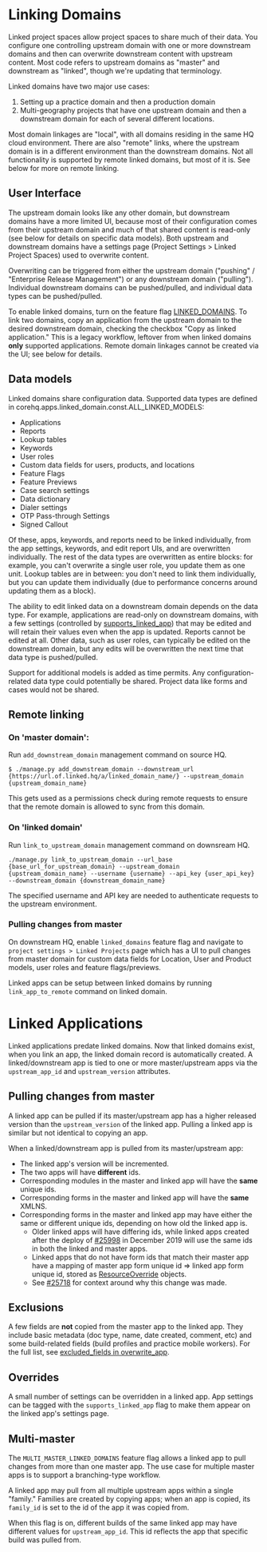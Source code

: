 # Linking Domains

Linked project spaces allow project spaces to share much of their data. You configure one controlling upstream domain
with one or more downstream domains and then can overwrite downstream content with upstream content.
Most code refers to upstream domains as "master" and downstream as "linked", though we're updating that
terminology.

Linked domains have two major use cases:

1. Setting up a practice domain and then a production domain
1. Multi-geography projects that have one upstream domain and then a downstream domain for each of several different locations.

Most domain linkages are "local",  with all domains residing in the same HQ cloud environment.
There are also "remote" links, where the upstream domain is in a different environment than the downstream domains.
Not all functionality is supported by remote linked domains, but most of it is. See below for more on remote
linking.

## User Interface

The upstream domain looks like any other domain, but downstream domains have a more limited UI, because most of
their configuration
comes from their upstream domain and much of that shared content is read-only (see below for details on specific
data models). Both upstream and downstream domains have a settings
page (Project Settings > Linked Project Spaces) used to overwrite content.

Overwriting can be triggered from either the upstream domain ("pushing" / "Enterprise Release Management") or any
downstream domain ("pulling"). Individual downstream domains can be pushed/pulled, and individual data types can be
pushed/pulled.

To enable linked domains, turn on the feature flag
[LINKED_DOMAINS](https://github.com/dimagi/commcare-hq/blob/966b62cc113b56af771906def76833446b4ba025/corehq/toggles.py#L1497).
To link two domains, copy an application from the upstream domain to the desired downstream domain, checking the
checkbox "Copy as linked application." This is a legacy workflow, leftover from when linked domains **only**
supported applications. Remote domain linkages cannot be created via the UI; see below for details.

## Data models

Linked domains share configuration data. Supported data types are defined in
corehq.apps.linked_domain.const.ALL_LINKED_MODELS:

- Applications
- Reports
- Lookup tables
- Keywords
- User roles
- Custom data fields for users, products, and locations
- Feature Flags
- Feature Previews
- Case search settings
- Data dictionary
- Dialer settings
- OTP Pass-through Settings
- Signed Callout

Of these, apps, keywords, and reports need to be linked individually, from the app settings, keywords, and edit report UIs, and are
overwritten individually. The rest of the data types are overwritten as entire blocks: for example, you can't
overwrite a single user role, you update them as one unit. Lookup tables are in between: you don't need to link
them individually, but you can update them individually (due to performance concerns around updating them as a
block).

The ability to edit linked data on a downstream domain depends on the data type. For example, applications are
read-only on downstream domains, with a few settings (controlled by
[supports_linked_app](https://github.com/dimagi/commcare-hq/blob/966b62cc113b56af771906def76833446b4ba025/corehq/apps/app_manager/static/app_manager/json/commcare-profile-settings.yaml#L97))
that may be edited and will retain their
values even when the app is updated. Reports cannot be edited at all. Other data, such as user roles, can typically
be edited on the downstream domain, but any edits will be overwritten the next time that data type is
pushed/pulled.

Support for additional models is added as time permits. Any configuration-related data type could potentially be shared.
Project data like forms and cases would not be shared.


## Remote linking

### On 'master domain':

Run `add_downstream_domain` management command on source HQ.

```
$ ./manage.py add_downstream_domain --downstream_url {https://url.of.linked.hq/a/linked_domain_name/} --upstream_domain {upstream_domain_name}
```

This gets used as a permissions check during remote requests to ensure
that the remote domain is allowed to sync from this domain.

### On 'linked domain'

Run `link_to_upstream_domain` management command on downsream HQ.
```
./manage.py link_to_upstream_domain --url_base {base_url_for_upstream_domain} --upstream_domain {upstream_domain_name} --username {username} --api_key {user_api_key} --downstream_domain {downstream_domain_name}
```
The specified username and API key are needed to authenticate requests to the upstream environment.
### Pulling changes from master

On downstream HQ, enable `linked_domains` feature flag and navigate to `project settings > Linked Projects` page which has a UI to pull changes from master domain for custom data fields for Location, User and Product models, user roles and feature flags/previews.

Linked apps can be setup between linked domains by running `link_app_to_remote` command on linked domain.

# Linked Applications

Linked applications predate linked domains. Now that linked domains exist, when you link an app, the linked domain record is automatically created. A linked/downstream app is tied to one or more master/upstream apps via the `upstream_app_id` and `upstream_version` attributes. 

## Pulling changes from master
A linked app can be pulled if its master/upstream app has a higher released version than the `upstream_version` of the linked app. Pulling a linked app is similar but not identical to copying an app.

When a linked/downstream app is pulled from its master/upstream app:
- The linked app's version will be incremented.
- The two apps will have **different** ids.
- Corresponding modules in the master and linked app will have the **same** unique ids.
- Corresponding forms in the master and linked app will have the **same** XMLNS.
- Corresponding forms in the master and linked app may have either the same or different unique ids, depending on how old the linked app is.
   - Older linked apps will have differing ids, while linked apps created after the deploy of [#25998](https://github.com/dimagi/commcare-hq/pull/25998) in December 2019 will use the same ids in both the linked and master apps.
   - Linked apps that do not have form ids that match their master app have a mapping of master app form unique id => linked app form unique id, stored as [ResourceOverride](https://github.com/dimagi/commcare-hq/blob/15ceabdccf0ed49ed306462b3a154fe14886bf27/corehq/apps/app_manager/suite_xml/post_process/resources.py#L11) objects.
   - See [#25718](https://github.com/dimagi/commcare-hq/issues/25718) for context around why this change was made.

## Exclusions
A few fields are **not** copied from the master app to the linked app. They include basic metadata (doc type, name, date created, comment, etc) and some build-related fields (build profiles and practice mobile workers). For the full list, see [excluded_fields in overwrite_app](https://github.com/dimagi/commcare-hq/blob/47b197378fc196ff25a88dc5b2c56a389aaec85f/corehq/apps/app_manager/views/utils.py#L165-L169).

## Overrides
A small number of settings can be overridden in a linked app. App settings can be tagged with the `supports_linked_app` flag to make them appear on the linked app's settings page.

## Multi-master
The `MULTI_MASTER_LINKED_DOMAINS` feature flag allows a linked app to pull changes from more than one master app. The use case for multiple master apps is to support a branching-type workflow.

A linked app may pull from all multiple upstream apps within a single "family." Families are created by copying apps; when an app is copied, its `family_id` is set to the id of the app it was copied from.

When this flag is on, different builds of the same linked app may have different values for `upstream_app_id`. This id reflects the app that specific build was pulled from.
